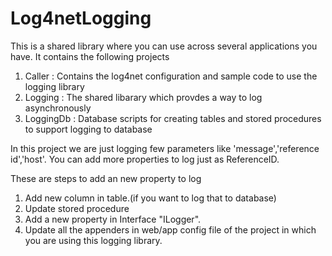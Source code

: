 # Log4netLogging



This is a shared library where you can use across several applications you have. 
It contains the following projects

1. Caller : Contains the log4net configuration and sample code to use the logging library
2. Logging : The shared libarary which provdes a way to log asynchronously
3. LoggingDb : Database scripts for creating tables and stored procedures to support logging to database


In this project we are just logging few parameters like 'message','reference id','host'. 
You can add more properties to log just as ReferenceID.


These are steps to add an new property to log

1. Add new column in table.(if you want to log that to database)
2. Update stored procedure
3. Add a new property in Interface "ILogger".
4. Update all the appenders in web/app config file of the project in which you are using this logging library.
 
